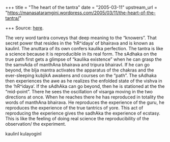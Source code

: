 +++
title = "The heart of the tantra"
date = "2005-03-11"
upstream_url = "https://manasataramgini.wordpress.com/2005/03/11/the-heart-of-the-tantra/"

+++
Source: [here](https://manasataramgini.wordpress.com/2005/03/11/the-heart-of-the-tantra/).

The very word tantra conveys that deep meaning to the “knowers”. That
secret power that resides in the ‘hR^idaya‘ of bhairava and is known as
kaulinI. The anuttara of its own confers kaulika perfection. The tantra
is like a science because it is reproducible in its real form. The
sAdhaka on the true path first gets a glimpse of “kaulika existence”
when he can grasp the the samvAda of manthAna bhairava and tripura
bhairavI. If he can go beyond, the bIja mantra activates the apparatus
of the chakras and the ever-sleeping kubjikA awakens and courses on the
“path”. The sAdhaka then experiences the awe as he realizes the enfolded
state of the vishva in the ‘hR^idaya‘. If the sAdhAka can go beyond,
then he is stationed at the the “mid-point”. There he sees the
oscillation of visarga moving in the two directions at once. When he
reaches there he has reproduced in totality the words of manthAna
bhairava. He reproduces the experience of the guru, he reproduces the
experience of the true tantrics of yore. This act of reproducing the
experience gives the sadhAka the experience of ecstasy. This is like the
feeling of doing real science the reproducibility of the observation/
the experiment.

kaulinI kulayoginI

